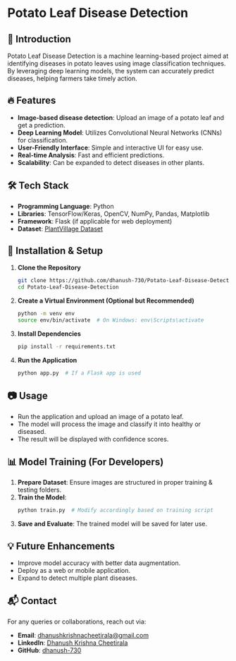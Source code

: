 # Potato Leaf Disease Detection

## 📌 Introduction
Potato Leaf Disease Detection is a machine learning-based project aimed at identifying diseases in potato leaves using image classification techniques. By leveraging deep learning models, the system can accurately predict diseases, helping farmers take timely action.

## 🔥 Features
- **Image-based disease detection**: Upload an image of a potato leaf and get a prediction.
- **Deep Learning Model**: Utilizes Convolutional Neural Networks (CNNs) for classification.
- **User-Friendly Interface**: Simple and interactive UI for easy use.
- **Real-time Analysis**: Fast and efficient predictions.
- **Scalability**: Can be expanded to detect diseases in other plants.

## 🛠 Tech Stack
- **Programming Language**: Python
- **Libraries**: TensorFlow/Keras, OpenCV, NumPy, Pandas, Matplotlib
- **Framework**: Flask (if applicable for web deployment)
- **Dataset**: [PlantVillage Dataset](https://www.kaggle.com/datasets/emmarex/plantdisease)

## 🚀 Installation & Setup
1. **Clone the Repository**
   ```bash
   git clone https://github.com/dhanush-730/Potato-Leaf-Disease-Detection.git
   cd Potato-Leaf-Disease-Detection
   ```
2. **Create a Virtual Environment (Optional but Recommended)**
   ```bash
   python -m venv env
   source env/bin/activate  # On Windows: env\Scripts\activate
   ```
3. **Install Dependencies**
   ```bash
   pip install -r requirements.txt
   ```
4. **Run the Application**
   ```bash
   python app.py  # If a Flask app is used
   ```

## 📷 Usage
- Run the application and upload an image of a potato leaf.
- The model will process the image and classify it into healthy or diseased.
- The result will be displayed with confidence scores.

## 📊 Model Training (For Developers)
1. **Prepare Dataset**: Ensure images are structured in proper training & testing folders.
2. **Train the Model**:
   ```python
   python train.py  # Modify accordingly based on training script
   ```
3. **Save and Evaluate**: The trained model will be saved for later use.

## 💡 Future Enhancements
- Improve model accuracy with better data augmentation.
- Deploy as a web or mobile application.
- Expand to detect multiple plant diseases.


## 📬 Contact
For any queries or collaborations, reach out via:
- **Email**: dhanushkrishnacheetirala@gmail.com
- **LinkedIn**: [Dhanush Krishna Cheetirala](https://www.linkedin.com/in/dhanush-krishna-cheetirala-353a66258/)
- **GitHub**: [dhanush-730](https://github.com/dhanush-730)


